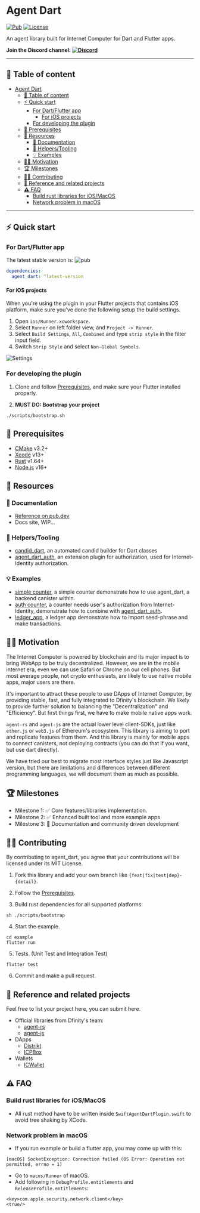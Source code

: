 # Agent Dart

[![Pub](https://img.shields.io/pub/v/agent_dart?color=42a012&include_prereleases&logo=dart&style=flat-square)](https://pub.dev/packages/agent_dart)
[![License](https://img.shields.io/github/license/AstroxNetwork/agent_dart?style=flat-square)](https://github.com/AstroxNetwork/agent_dart/blob/main/LICENSE)

An agent library built for Internet Computer for Dart and Flutter apps.

**Join the Discord channel: [![Discord](https://img.shields.io/discord/845497925298815036?color=purple&logo=discord&style=flat-square)](https://discord.gg/aNzRuePmUY)**

---

## 📃 Table of content

- [Agent Dart](#agent-dart)
  - [📃 Table of content](#-table-of-content)
  - [⚡️ Quick start](#️-quick-start)
    - [For Dart/Flutter app](#for-dartflutter-app)
      - [For iOS projects](#for-ios-projects)
    - [For developing the plugin](#for-developing-the-plugin)
  - [🚦 Prerequisites](#-prerequisites)
  - [🧰 Resources](#-resources)
    - [📖 Documentation](#-documentation)
    - [🔧 Helpers/Tooling](#-helperstooling)
    - [💡 Examples](#-examples)
  - [🧘‍♂️ Motivation](#️-motivation)
  - [🏆 Milestones](#-milestones)
  - [👨‍💻 Contributing](#-contributing)
  - [🔗 Reference and related projects](#-reference-and-related-projects)
  - [⚠️ FAQ](#️-faq)
    - [Build rust libraries for iOS/MacOS](#build-rust-libraries-for-iosmacos)
    - [Network problem in macOS](#network-problem-in-macos)

---

## ⚡️ Quick start

### For Dart/Flutter app

The latest stable version is:
![pub](https://img.shields.io/pub/v/agent_dart?color=42a012&logo=dart&style=flat-square)

```yaml
dependencies:
  agent_dart: ^latest-version
```

#### For iOS projects

When you're using the plugin in your Flutter projects that contains iOS platform,
make sure you've done the following setup the build settings.

1. Open `ios/Runner.xcworkspace`.
2. Select `Runner` on left folder view, and `Project -> Runner`.
3. Select `Build Settings`, `All`, `Combined` and type `strip style` in the filter input field.
4. Switch `Strip Style` and select `Non-Global Symbols`.

![Settings](https://user-images.githubusercontent.com/15884415/190084879-a20e51c5-3a5d-44e2-9ddd-d098f6a587df.png)

### For developing the plugin

1. Clone and follow [Prerequisites](#-prerequisites), and make sure your Flutter installed properly.

2. **MUST DO: Bootstrap your project**

```shell
./scripts/bootstrap.sh
```

## 🚦 Prerequisites

- [CMake](https://cmake.org/) v3.2+
- [Xcode](https://developer.apple.com/xcode/) v13+
- [Rust](https://www.rust-lang.org/) v1.64+
- [Node.js](https://nodejs.org/) v16+

## 🧰 Resources

### 📖 Documentation

- [Reference on pub.dev](https://pub.dev/documentation/agent_dart/latest/)
- Docs site, WIP...

### 🔧 Helpers/Tooling

- [candid_dart](https://github.com/AstroxNetwork/candid_dart),
  an automated candid builder for Dart classes
- [agent_dart_auth](https://github.com/AstroxNetwork/agent_dart_auth),
  an extension plugin for authorization, used for Internet-Identity authorization.

### 💡 Examples

- [simple counter](https://github.com/AstroxNetwork/agent_dart_examples/tree/main/counter),
  a simple counter demonstrate how to use agent_dart, a backend canister within.
- [auth counter](https://github.com/AstroxNetwork/agent_dart_examples/tree/main/auth_counter),
  a counter needs user's authorization from Internet-Identity,
  demonstrate how to combine with [agent_dart_auth](https://github.com/AstroxNetwork/agent_dart_auth).
- [ledger_app](https://github.com/AstroxNetwork/agent_dart_examples/tree/main/ledger_app),
  a ledger app demonstrate how to import seed-phrase and make transactions.

## 🧘‍♂️ Motivation

The Internet Computer is powered by blockchain and its major impact is to bring WebApp to be truly decentralized.
However, we are in the mobile internet era, even we can use Safari or Chrome on our cell phones.
But most average people, not crypto enthusiasts, are likely to use native mobile apps, major users are there.

It's important to attract these people to use DApps of Internet Computer,
by providing stable, fast, and fully integrated to Dfinity's blockchain.
We likely to provide further solution to balancing the "Decentralization" and "Efficiency".
But first things first, we have to make mobile native apps work.

`agent-rs` and `agent-js` are the actual lower level client-SDKs,
just like `ether.js` or `web3.js` of Ethereum's ecosystem.
This library is aiming to port and replicate features from them.
And this library is mainly for mobile apps to connect canisters,
not deploying contracts (you can do that if you want, but use dart directly).

We have tried our best to migrate most interface styles just like Javascript version,
but there are limitations and differences between different programming languages,
we will document them as much as possible.

## 🏆 Milestones

- Milestone 1: ✅ Core features/libraries implementation.
- Milestone 2: ✅ Enhanced built tool and more example apps
- Milestone 3: 👷 Documentation and community driven development

## 👨‍💻 Contributing

By contributing to agent_dart, you agree that your contributions will be licensed under its MIT License.

1. Fork this library and add your own branch like `{feat|fix|test|dep}-{detail}`.

2. Follow the [Prerequisites](#-prerequisites).

3. Build rust dependencies for all supported platforms:

```shell
sh ./scripts/bootstrap
```

4. Start the example.

```shell
cd example
flutter run
```

5. Tests. (Unit Test and Integration Test)

```shell
flutter test
```

6. Commit and make a pull request.

## 🔗 Reference and related projects

Feel free to list your project here, you can submit here.

- Official libraries from Dfinity's team:
  - [agent-rs](https://github.com/dfinity/agent-rs)
  - [agent-js](https://github.com/dfinity/agent-js)
- DApps
  - [Distrikt](https://distrikt.io/)
  - [ICPBox](https://www.icpbox.org/)
- Wallets
  - [ICWallet](https://icwallet.org/)

## ⚠️ FAQ

### Build rust libraries for iOS/MacOS

- All rust method have to be written inside `SwiftAgentDartPlugin.swift` to avoid tree shaking by XCode.

### Network problem in macOS

- If you run example or build a flutter app, you may come up with this:

```
[macOS] SocketException: Connection failed (OS Error: Operation not permitted, errno = 1)
```

- Go to `macos/Runner` of macOS.
- Add following in `DebugProfile.entitlements` and `ReleaseProfile.entitlements`:

```plist
<key>com.apple.security.network.client</key>
<true/>
```

